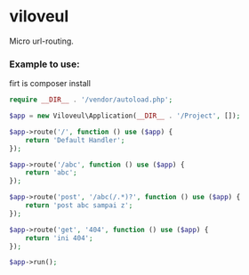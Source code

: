 # viloveul

Micro url-routing.

### Example to use:

firt is composer install

```php
require __DIR__ . '/vendor/autoload.php';

$app = new Viloveul\Application(__DIR__ . '/Project', []);

$app->route('/', function () use ($app) {
    return 'Default Handler';
});

$app->route('/abc', function () use ($app) {
    return 'abc';
});

$app->route('post', '/abc(/.*)?', function () use ($app) {
    return 'post abc sampai z';
});

$app->route('get', '404', function () use ($app) {
    return 'ini 404';
});

$app->run();

```
